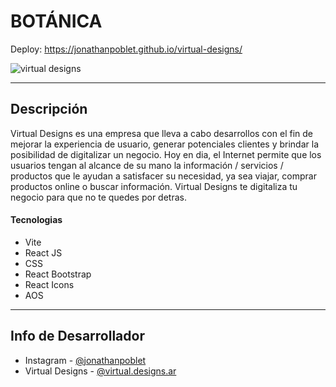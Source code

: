 # BOTÁNICA

Deploy: https://jonathanpoblet.github.io/virtual-designs/

![virtual designs](https://github.com/user-attachments/assets/ceb46a48-f4e6-48a2-97d0-c5f2e7a1f6d2)

---


## Descripción

Virtual Designs es una empresa que lleva a cabo desarrollos con el fin de mejorar la experiencia de usuario, generar potenciales clientes y brindar la posibilidad de digitalizar un negocio. Hoy en dia, el Internet permite que los usuarios tengan al alcance de su mano la información / servicios / productos que le ayudan a satisfacer su necesidad, ya sea viajar, comprar productos online o buscar información. Virtual Designs te digitaliza tu negocio para que no te quedes por detras.

#### Tecnologias

- Vite
- React JS
- CSS
- React Bootstrap
- React Icons
- AOS

---

## Info de Desarrollador

- Instagram - [@jonathanpoblet](https://www.instagram.com/jonathan_poblet/)
- Virtual Designs - [@virtual.designs.ar](https://www.instagram.com/virtual.designs.ar/)
